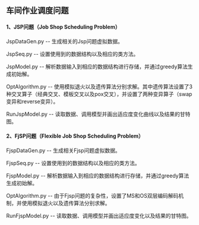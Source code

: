 ## 车间作业调度问题

#### 1、JSP问题（Job Shop Scheduling Problem）

JspDataGen.py -- 生成相关的Jsp问题虚拟数据。

JspSeq.py -- 设置使用到的数据结构以及相应的类方法。

JspModel.py -- 解析数据输入到相应的数据结构进行存储，并通过greedy算法生成初始解。

OptAlgorithm.py -- 使用模拟退火以及遗传算法分别求解。其中遗传算法设置了3种交叉算子（经典交叉、模板交叉以及pox交叉），并设置了两种变异算子（swap变异和reverse变异）。

RunJspModel.py -- 读取数据、调用模型并画出适应度变化曲线以及结果的甘特图。



#### 2、FjSP问题（Flexible Job Shop Scheduling Problem）

FjspDataGen.py -- 生成相关Fjsp问题虚拟数据。

FjspSeq.py -- 设置使用到的数据结构以及相应的类方法。

FjspModel.py -- 解析数据输入到相应的数据结构进行存储，并通过greedy算法生成初始解。

OptAlgorithm.py -- 由于Fjsp问题的复杂性，设置了MS和OS双层编码解码机制，并使用模拟退火以及遗传算法分别求解。

RunFjspModel.py -- 读取数据、调用模型并画出适应度变化以及结果的甘特图。
